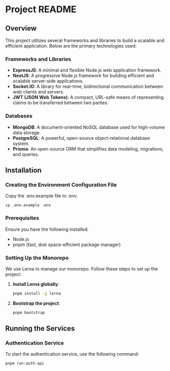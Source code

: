 # Project README

## Overview

This project utilizes several frameworks and libraries to build a scalable and efficient application. Below are the primary technologies used:

### Frameworks and Libraries
- **ExpressJS**: A minimal and flexible Node.js web application framework.
- **NestJS**: A progressive Node.js framework for building efficient and scalable server-side applications.
- **Socket.IO**: A library for real-time, bidirectional communication between web clients and servers.
- **JWT (JSON Web Tokens)**: A compact, URL-safe means of representing claims to be transferred between two parties.

### Databases
- **MongoDB**: A document-oriented NoSQL database used for high-volume data storage.
- **PostgreSQL**: A powerful, open-source object-relational database system.
- **Prisma**: An open-source ORM that simplifies data modeling, migrations, and queries.

## Installation

### Creating the Environment Configuration File

Copy the .env.example file to .env.

```console
cp .env.example .env
```

### Prerequisites
Ensure you have the following installed:
- Node.js
- pnpm (fast, disk space-efficient package manager)

### Setting Up the Monorepo

We use Lerna to manage our monorepo. Follow these steps to set up the project:

1. **Install Lerna globally**:
    ```bash
    pnpm install -g lerna
    ```

2. **Bootstrap the project**:
    ```bash
    pnpm bootstrap
    ```

## Running the Services

### Authentication Service
To start the authentication service, use the following command:
```bash
pnpm run:auth-api

